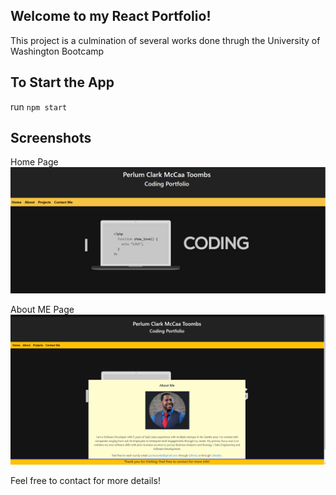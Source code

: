 ## Welcome to my React Portfolio!

This project is a culmination of several works done thrugh the University of Washington Bootcamp


## To Start the App

run `npm start`

## Screenshots 
Home Page
![](./src/screen1.png)


About ME Page
![](./src/screen2.png)

Feel free to contact for more details!